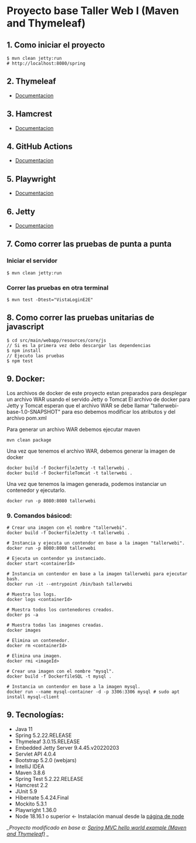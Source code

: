 Proyecto base Taller Web I (Maven and Thymeleaf)
===============================

## 1. Como iniciar el proyecto
```shell
$ mvn clean jetty:run
# http://localhost:8080/spring
```
## 2. Thymeleaf
* [Documentacion](https://www.thymeleaf.org/doc/tutorials/3.0/usingthymeleaf.html)

## 3. Hamcrest
* [Documentacion](https://hamcrest.org/JavaHamcrest/javadoc/2.2/)

## 4. GitHub Actions
* [Documentacion](https://docs.github.com/es/actions/quickstart)

## 5. Playwright
* [Documentacion](https://playwright.dev/java/docs/intro)

## 6. Jetty
* [Documentacion](https://eclipse.dev/jetty/documentation/jetty-9/index.html#maven-and-jetty)

## 7. Como correr las pruebas de punta a punta

### Iniciar el servidor
```shell
$ mvn clean jetty:run
```
### Correr las pruebas en otra terminal
```shell
$ mvn test -Dtest="VistaLoginE2E"
```

## 8. Como correr las pruebas unitarias de javascript
```shell
$ cd src/main/webapp/resources/core/js
// Si es la primera vez debo descargar las dependencias
$ npm install
// Ejecuto las pruebas
$ npm test
```

## 9. Docker:
Los archivos de docker de este proyecto estan preparados para desplegar un archivo WAR usando el servido Jetty o Tomcat
El archivo de docker para Jetty y Tomcat esperan que el archivo WAR se debe llamar "tallerwebi-base-1.0-SNAPSHOT" para eso debemos modificar los atributos <artifactId> y <version> del archivo pom.xml 

Para generar un archivo WAR debemos ejecutar maven
```shell
mvn clean package
```

Una vez que tenemos el archivo WAR, debemos generar la imagen de docker
```shell
docker build -f DockerfileJetty -t tallerwebi .
docker build -f DockerfileTomcat -t tallerwebi .
```

Una vez que tenemos la imagen generada, podemos instanciar un contenedor y ejecutarlo.
```shell
docker run -p 8080:8080 tallerwebi
```

### 9. Comandos básicod:
```shell
# Crear una imagen con el nombre "tallerwebi".
docker build -f DockerfileJetty -t tallerwebi .

# Instancia y ejecuta un contendor en base a la imagen "tallerwebi". 
docker run -p 8080:8080 tallerwebi 

# Ejecuta un contendor ya instanciado.
docker start <containerId> 

# Instancia un contendor en base a la imagen tallerwebi para ejecutar bash.
docker run -it --entrypoint /bin/bash tallerwebi

# Muestra los logs.
docker logs <containerId>

# Muestra todos los contenedores creados.
docker ps -a 

# Muestra todas las imagenes creadas.
docker images

# Elimina un contenedor.
docker rm <containerId>

# Elimina una imagen.
docker rmi <imageId>

# Crear una imagen con el nombre "mysql".
docker build -f DockerfileSQL -t mysql .

# Instancia un contendor en base a la imagen mysql.
docker run --name mysql-container -d -p 3306:3306 mysql # sudo apt install mysql-client
```

## 9. Tecnologías:
* Java 11
* Spring 5.2.22.RELEASE
* Thymeleaf 3.0.15.RELEASE
* Embedded Jetty Server 9.4.45.v20220203
* Servlet API 4.0.4
* Bootstrap 5.2.0 (webjars)
* IntelliJ IDEA
* Maven 3.8.6
* Spring Test 5.2.22.RELEASE
* Hamcrest 2.2
* JUnit 5.9
* Hibernate 5.4.24.Final
* Mockito 5.3.1
* Playwright 1.36.0
* Node 18.16.1 o superior <- Instalación manual desde la [página de node](https://nodejs.org/en) 

*_Proyecto modificado en base a: [Spring MVC hello world example (Maven and Thymeleaf)](https://mkyong.com/spring-mvc/spring-mvc-hello-world-example/) _*